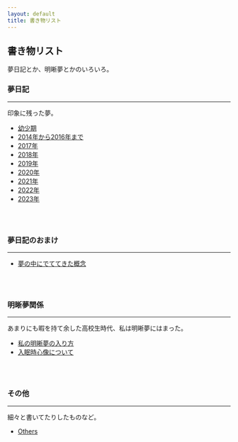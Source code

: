 ```yaml
---
layout: default
title: 書き物リスト
---
```


## 書き物リスト


夢日記とか、明晰夢とかのいろいろ。

### 夢日記
---

印象に残った夢。

- [幼少期](/2019/07/10/dream_child.html)
- [2014年から2016年まで](/2019/01/25/dream_until_2016.html)
- [2017年](/2019/01/25/dream_2017.html)
- [2018年](/2019/01/25/dream_2018.html)        
- [2019年](/2019/01/25/dream_2019.html)
- [2020年](/2020/01/15/dream_2020.html)
- [2021年](/2021/05/04/dream_2021.html)
- [2022年](/2023/06/24/dream_2022.html)
- [2023年](/2023/06/24/dream_2023.html)

<br>
<br>

### 夢日記のおまけ
---

- [夢の中にでててきた概念](/2019/01/25/concept_in_dream.html)

<br>
<br>


### 明晰夢関係
---
あまりにも暇を持て余した高校生時代、私は明晰夢にはまった。


- [私の明晰夢の入り方](/2019/01/29/lucid_dreaming_1.html)
- [入眠時心像について](/2019/01/29/hypnagogic_imagery.html)

<br>
<br>

### その他
---
細々と書いてたりしたものなど。


- [Others](/2019/11/27/others_list.html)

